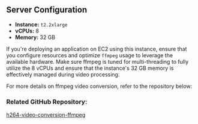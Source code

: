 ## Server Configuration
- **Instance:** `t2.2xlarge`
- **vCPUs:** 8
- **Memory:** 32 GB

If you're deploying an application on EC2 using this instance, ensure that you configure resources and optimize `ffmpeg` usage to leverage the available hardware. Make sure ffmpeg is tuned for multi-threading to fully utilize the 8 vCPUs and ensure that the instance's 32 GB memory is effectively managed during video processing.

For more details on ffmpeg video conversion, refer to the repository below:

### Related GitHub Repository:
[h264-video-conversion-ffmpeg](https://github.com/ranjeetvit2012/h264-video-conversion-ffmpeg/blob/master/README.md)
